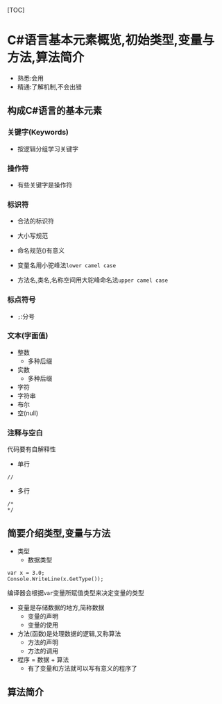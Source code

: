 [TOC]

# C#语言基本元素概览,初始类型,变量与方法,算法简介

- 熟悉:会用
- 精通:了解机制,不会出错

## 构成C#语言的基本元素

### 关键字(Keywords)
- 按逻辑分组学习关键字  

### 操作符
- 有些关键字是操作符

### 标识符 
- 合法的标识符
- 大小写规范
- 命名规范()有意义

- 变量名用小驼峰法`lower camel case`
- 方法名,类名,名称空间用大驼峰命名法`upper camel case`


### 标点符号 
- `;`:分号


### 文本(字面值)
- 整数
    - 多种后缀
- 实数
    - 多种后缀
- 字符
- 字符串
- 布尔
- 空(null)


### 注释与空白   
代码要有自解释性
- 单行 
```
//
```
- 多行 
```
/*
*/
```


## 简要介绍类型,变量与方法
- 类型
    - 数据类型
```
var x = 3.0;
Console.WriteLine(x.GetType());
```
编译器会根据`var`变量所赋值类型来决定变量的类型  

- 变量是存储数据的地方,简称数据
    - 变量的声明
    - 变量的使用
- 方法(函数)是处理数据的逻辑,又称算法
    - 方法的声明
    - 方法的调用
- 程序 = 数据 + 算法
    - 有了变量和方法就可以写有意义的程序了

## 算法简介  

